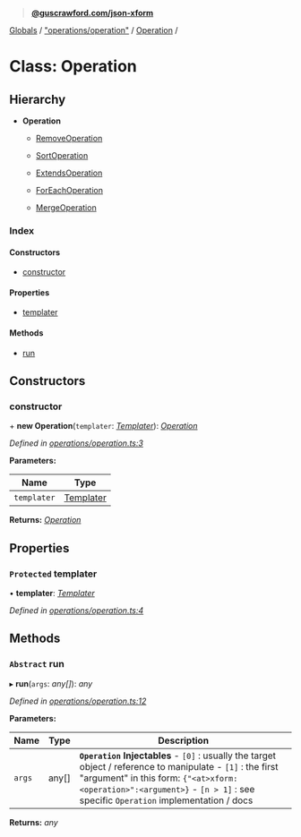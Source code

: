 > **[@guscrawford.com/json-xform](../README.md)**

[Globals](../globals.md) / ["operations/operation"](../modules/_operations_operation_.md) / [Operation](_operations_operation_.operation.md) /

# Class: Operation

## Hierarchy

* **Operation**

  * [RemoveOperation](_operations_remove_operation_.removeoperation.md)

  * [SortOperation](_operations_sort_operation_.sortoperation.md)

  * [ExtendsOperation](_operations_extends_operation_.extendsoperation.md)

  * [ForEachOperation](_operations_foreach_operation_.foreachoperation.md)

  * [MergeOperation](_operations_merge_operation_.mergeoperation.md)

### Index

#### Constructors

* [constructor](_operations_operation_.operation.md#constructor)

#### Properties

* [templater](_operations_operation_.operation.md#protected-templater)

#### Methods

* [run](_operations_operation_.operation.md#abstract-run)

## Constructors

###  constructor

\+ **new Operation**(`templater`: *[Templater](_templater_templater_.templater.md)*): *[Operation](_operations_operation_.operation.md)*

*Defined in [operations/operation.ts:3](https://github.com/guscrawford-com/json-xform/blob/5ed8c18/src/operations/operation.ts#L3)*

**Parameters:**

Name | Type |
------ | ------ |
`templater` | [Templater](_templater_templater_.templater.md) |

**Returns:** *[Operation](_operations_operation_.operation.md)*

## Properties

### `Protected` templater

• **templater**: *[Templater](_templater_templater_.templater.md)*

*Defined in [operations/operation.ts:4](https://github.com/guscrawford-com/json-xform/blob/5ed8c18/src/operations/operation.ts#L4)*

## Methods

### `Abstract` run

▸ **run**(`args`: *any[]*): *any*

*Defined in [operations/operation.ts:12](https://github.com/guscrawford-com/json-xform/blob/5ed8c18/src/operations/operation.ts#L12)*

**Parameters:**

Name | Type | Description |
------ | ------ | ------ |
`args` | any[] | **`Operation` Injectables** - `[0]` : usually the target object / reference to manipulate - `[1]` : the first "argument" in this form: `{"<at>xform:<operation>":<argument>}` - `[n > 1]` : see specific `Operation` implementation / docs  |

**Returns:** *any*